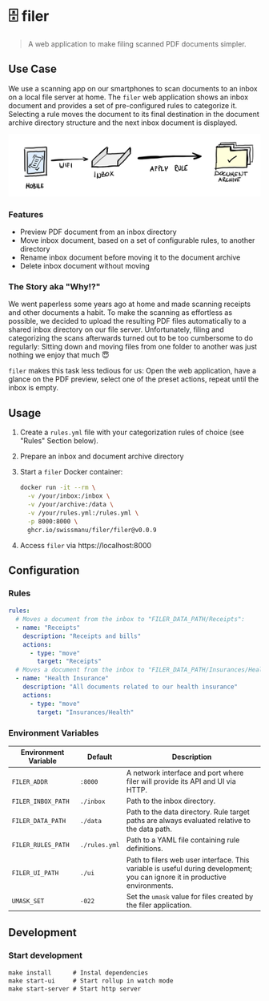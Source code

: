 # 🗄 filer

> A web application to make filing scanned PDF documents simpler.

## Use Case

We use a scanning app on our smartphones to scan documents to an inbox on a local file server at home. The `filer` web application shows an inbox document and provides a set of pre-configured rules to categorize it. Selecting a rule moves the document to its final destination in the document archive directory structure and the next inbox document is displayed.

![process](./docs/process.png)

### Features

- Preview PDF document from an inbox directory
- Move inbox document, based on a set of configurable rules, to another directory
- Rename inbox document before moving it to the document archive
- Delete inbox document without moving

### The Story aka "Why!?"

We went paperless some years ago at home and made scanning receipts and other documents a habit. To make the scanning as effortless as possible, we decided to upload the resulting PDF files automatically to a shared inbox directory on our file server. Unfortunately, filing and categorizing the scans afterwards turned out to be too cumbersome to do regularly: Sitting down and moving files from one folder to another was just nothing we enjoy that much 😇

`filer` makes this task less tedious for us: Open the web application, have a glance on the PDF preview, select one of the preset actions, repeat until the inbox is empty.

## Usage

1. Create a `rules.yml` file with your categorization rules of choice (see "Rules" Section below).

2. Prepare an inbox and document archive directory

3. Start a `filer` Docker container:

   ```bash
   docker run -it --rm \
     -v /your/inbox:/inbox \
     -v /your/archive:/data \
     -v /your/rules.yml:/rules.yml \
     -p 8000:8000 \
     ghcr.io/swissmanu/filer/filer@v0.0.9
   ```

4. Access `filer` via https://localhost:8000

## Configuration

### Rules

```yaml
rules:
  # Moves a document from the inbox to "FILER_DATA_PATH/Receipts":
  - name: "Receipts"
  	description: "Receipts and bills"
    actions:
      - type: "move"
        target: "Receipts"
  # Moves a document from the inbox to "FILER_DATA_PATH/Insurances/Health":
  - name: "Health Insurance"
  	description: "All documents related to our health insurance"
    actions:
      - type: "move"
        target: "Insurances/Health"
```

### Environment Variables

| Environment Variable | Default       | Description                                                                                                                  |
| -------------------- | ------------- | ---------------------------------------------------------------------------------------------------------------------------- |
| `FILER_ADDR`         | `:8000`       | A network interface and port where filer will provide its API and UI via HTTP.                                               |
| `FILER_INBOX_PATH`   | `./inbox`     | Path to the inbox directory.                                                                                                 |
| `FILER_DATA_PATH`    | `./data`      | Path to the data directory. Rule target paths are always evaluated relative to the data path.                                |
| `FILER_RULES_PATH`   | `./rules.yml` | Path to a YAML file containing rule definitions.                                                                             |
| `FILER_UI_PATH`      | `./ui`        | Path to filers web user interface. This variable is useful during development; you can ignore it in productive environments. |
| `UMASK_SET`          | `-022`        | Set the `umask` value for files created by the filer application.                                                            |

## Development

### Start development

```shell
make install      # Instal dependencies
make start-ui     # Start rollup in watch mode
make start-server # Start http server
```
